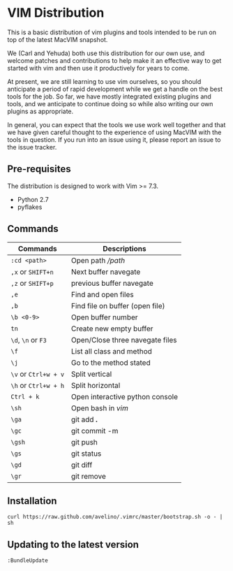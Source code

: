 # VIM Distribution

This is a basic distribution of vim plugins and tools intended to be run
on top of the latest MacVIM snapshot.

We (Carl and Yehuda) both use this distribution for our own use, and
welcome patches and contributions to help make it an effective way to
get started with vim and then use it productively for years to come.

At present, we are still learning to use vim ourselves, so you should
anticipate a period of rapid development while we get a handle on the
best tools for the job. So far, we have mostly integrated existing
plugins and tools, and we anticipate to continue doing so while also
writing our own plugins as appropriate.

In general, you can expect that the tools we use work well together and
that we have given careful thought to the experience of using MacVIM
with the tools in question. If you run into an issue using it, please
report an issue to the issue tracker.


## Pre-requisites

The distribution is designed to work with Vim >= 7.3.

* Python 2.7
* pyflakes

## Commands

Commands | Descriptions
--- | ---
`:cd <path>` | Open path */path*
`,x` or `SHIFT+n` | Next buffer navegate
`,z` or `SHIFT+p` | previous buffer navegate
`,e` | Find and open files
`,b` | Find file on buffer (open file)
`\b <0-9>` | Open buffer number
`tn` | Create new empty buffer
`\d`, `\n` or `F3`  | Open/Close three navegate files
`\f` | List all class and method
`\j` | Go to the method stated
`\v` or `Ctrl+w + v` | Split vertical
`\h` or `Ctrl+w + h` | Split horizontal
`Ctrl + k` | Open interactive python console
`\sh` | Open bash in *vim*
`\ga` | git add **.**
`\gc` | git commit -m
`\gsh` | git push
`\gs` | git status
`\gd` | git diff
`\gr` | git remove


## Installation

    curl https://raw.github.com/avelino/.vimrc/master/bootstrap.sh -o - | sh

## Updating to the latest version

    :BundleUpdate
